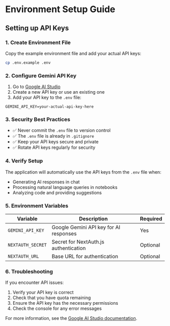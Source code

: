 # Environment Setup Guide

## Setting up API Keys

### 1. Create Environment File
Copy the example environment file and add your actual API keys:

```bash
cp .env.example .env
```

### 2. Configure Gemini API Key

1. Go to [Google AI Studio](https://aistudio.google.com/app/apikey)
2. Create a new API key or use an existing one
3. Add your API key to the `.env` file:

```env
GEMINI_API_KEY=your-actual-api-key-here
```

### 3. Security Best Practices

- ✅ Never commit the `.env` file to version control
- ✅ The `.env` file is already in `.gitignore`
- ✅ Keep your API keys secure and private
- ✅ Rotate API keys regularly for security

### 4. Verify Setup

The application will automatically use the API keys from the `.env` file when:
- Generating AI responses in chat
- Processing natural language queries in notebooks
- Analyzing code and providing suggestions

### 5. Environment Variables

| Variable | Description | Required |
|----------|-------------|----------|
| `GEMINI_API_KEY` | Google Gemini API key for AI responses | Yes |
| `NEXTAUTH_SECRET` | Secret for NextAuth.js authentication | Optional |
| `NEXTAUTH_URL` | Base URL for authentication | Optional |

### 6. Troubleshooting

If you encounter API issues:
1. Verify your API key is correct
2. Check that you have quota remaining
3. Ensure the API key has the necessary permissions
4. Check the console for any error messages

For more information, see the [Google AI Studio documentation](https://ai.google.dev/docs).

